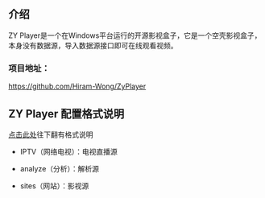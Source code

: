 ## 介绍

ZY Player是一个在Windows平台运行的开源影视盒子，它是一个空壳影视盒子，本身没有数据源，导入数据源接口即可在线观看视频。

### 项目地址：

https://github.com/Hiram-Wong/ZyPlayer

## ZY Player 配置格式说明

[点击此处](https://github.com/Hiram-Wong/ZyPlayer)往下翻有格式说明

- IPTV（网络电视）：电视直播源

- analyze（分析）：解析源

- sites（网站）：影视源
